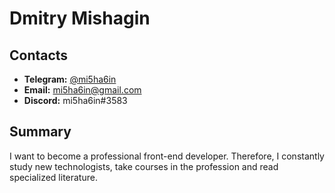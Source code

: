 # Dmitry Mishagin

## Contacts

- **Telegram:** [@mi5ha6in](https://t.me/mi5ha6in)
- **Email:** [mi5ha6in@gmail.com](mailto:mi5ha6in@gmail.com)
- **Discord:** mi5ha6in#3583

## Summary

I want to become a professional front-end developer.
Therefore, I constantly study new technologists,
take courses in the profession and read specialized literature.
